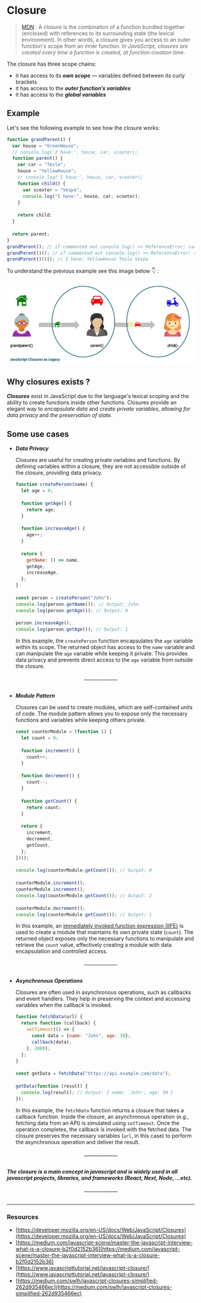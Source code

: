 # Closure

> [MDN](https://developer.mozilla.org/en-US/docs/Web/JavaScript/Closures) : A closure is the combination of a function bundled together (enclosed) with references to its surrounding state (the lexical environment). In other words, a closure gives you access to an outer function's scope from an inner function. _In JavaScript, closures are created every time a function is created, at function creation time_.

The closure has three scope chains:

- it has access to its **_own scope_** — variables defined between its curly brackets
- it has access to the **_outer function’s variables_**
- it has access to the **_global variables_**

## Example

Let's see the following example to see how the closure works:

```javascript
function grandParent() {
  var house = "GreenHouse";
  // console.log('I have:', house, car, scooter);
  function parent() {
    var car = "Tesla";
    house = "YellowHouse";
    // console.log('I have:', house, car, scooter);
    function child() {
      var scooter = "Vespa";
      console.log("I have:", house, car, scooter);
    }

    return child;
  }

  return parent;
}
grandParent(); // if commented out console.log() >> ReferenceError: car is not defined
grandParent()(); // if commented out console.log() >> ReferenceError: scooter is not defined
grandParent()()(); // I have: YellowHouse Tesla Vespa
```

To understand the previous example see this image below 👇 :

<div align="center"><img src="./imgs/closure.webp"/></div>

## Why closures exists ?

**_Closures_** exist in JavaScript due to the language's lexical scoping and the ability to create functions inside other functions. Closures provide an elegant way to _encapsulate data_ and _create private variables_, _allowing for data privacy_ and _the preservation of state_.

## Some use cases

- **_Data Privacy_**

  Closures are useful for creating private variables and functions. By defining variables within a closure, they are not accessible outside of the closure, providing data privacy.

  ```javascript
  function createPerson(name) {
    let age = 0;

    function getAge() {
      return age;
    }

    function increaseAge() {
      age++;
    }

    return {
      getName: () => name,
      getAge,
      increaseAge,
    };
  }

  const person = createPerson("John");
  console.log(person.getName()); // Output: John
  console.log(person.getAge()); // Output: 0

  person.increaseAge();
  console.log(person.getAge()); // Output: 1
  ```

  In this example, the `createPerson` function encapsulates the `age` variable within its scope. The returned object has access to the `name` variable and can manipulate the `age` variable while keeping it private. This provides data privacy and prevents direct access to the `age` variable from outside the closure.

<div align="center">______________</div><br>

- **_Module Pattern_**

  Closures can be used to create modules, which are self-contained units of code. The module pattern allows you to expose only the necessary functions and variables while keeping others private.

  ```javascript
  const counterModule = (function () {
    let count = 0;

    function increment() {
      count++;
    }

    function decrement() {
      count--;
    }

    function getCount() {
      return count;
    }

    return {
      increment,
      decrement,
      getCount,
    };
  })();

  console.log(counterModule.getCount()); // Output: 0

  counterModule.increment();
  counterModule.increment();
  console.log(counterModule.getCount()); // Output: 2

  counterModule.decrement();
  console.log(counterModule.getCount()); // Output: 1
  ```

  In this example, an [immediately invoked function expression (IIFE)](https://developer.mozilla.org/en-US/docs/Glossary/IIFE) is used to create a module that maintains its own private state (`count`). The returned object exposes only the necessary functions to manipulate and retrieve the `count` value, effectively creating a module with data encapsulation and controlled access.

<div align="center">______________</div><br>

- **_Asynchronous Operations_**

  Closures are often used in asynchronous operations, such as callbacks and event handlers. They help in preserving the context and accessing variables when the callback is invoked.

  ```javascript
  function fetchData(url) {
    return function (callback) {
      setTimeout(() => {
        const data = {name: "John", age: 30};
        callback(data);
      }, 2000);
    };
  }

  const getData = fetchData("https://api.example.com/data");

  getData(function (result) {
    console.log(result); // Output: { name: 'John', age: 30 }
  });
  ```

  In this example, the `fetchData` function returns a closure that takes a callback function. Inside the closure, an asynchronous operation (e.g., fetching data from an API) is simulated using `setTimeout`. Once the operation completes, the callback is invoked with the fetched data. The closure preserves the necessary variables (`url`, in this case) to perform the asynchronous operation and deliver the result.

<div align="center">______________</div><br>

**_The closure is a main concept in javascript and is widely used in all javascript projects, libraries, and frameworks (React, Next, Node, ...etc)._**

<div align="center">______________</div><br>

<hr />

### Resources

- [https://developer.mozilla.org/en-US/docs/Web/JavaScript/Closures](https://developer.mozilla.org/en-US/docs/Web/JavaScript/Closures)
- [https://medium.com/javascript-scene/master-the-javascript-interview-what-is-a-closure-b2f0d2152b36](https://medium.com/javascript-scene/master-the-javascript-interview-what-is-a-closure-b2f0d2152b36)
- [https://www.javascripttutorial.net/javascript-closure/](https://www.javascripttutorial.net/javascript-closure/)
- [https://medium.com/swlh/javascript-closures-simplified-262d935466ec](https://medium.com/swlh/javascript-closures-simplified-262d935466ec)
